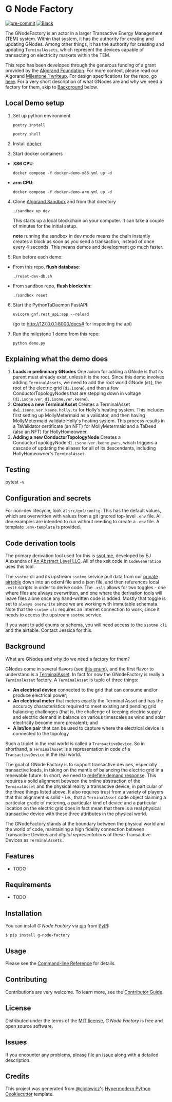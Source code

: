 # G Node Factory


[![pre-commit](https://img.shields.io/badge/pre--commit-enabled-brightgreen?logo=pre-commit&logoColor=white)][pre-commit]
[![Black](https://img.shields.io/badge/code%20style-black-000000.svg)][black]

[pre-commit]: https://github.com/pre-commit/pre-commit
[black]: https://github.com/psf/black

The GNodeFactory is an actor in a larger Transactive Energy Management (TEM) system. Within that system, it has the authority for creating and updating GNodes. Among other things, it has the authority for creating and updating `TerminalAssets`, which represent the devices capable of transacting on electricity markets within the TEM.

This repo has been developed through the generous funding of a grant provided by the [Algorand Foundation](https://www.algorand.foundation/). For more context, please read our Algorand [Milestone 1 writeup](docs/wiki/milestone-1.md). For design specifications for the repo, go [here](docs/wiki/milestone-1-specifications.md). For a very short description of what GNodes are and why we need a factory for them, skip to [Background](#Background) below.

## Local Demo setup

1. Set up python environment

    ```
    poetry install

    poetry shell
    ```

2. Install [docker](https://docs.docker.com/get-docker/) 

3. Start docker containers

  - **X86 CPU**:

    ```
    docker compose -f docker-demo-x86.yml up -d
    ```

  - **arm CPU**:

      ```
      docker compose -f docker-demo-arm.yml up -d
      ```

4. Clone [Algorand Sandbox](https://github.com/algorand/sandbox) and from that directory

    ```
    ./sandbox up dev
    ```

    This starts up a local blockchain on your computer. It can take a couple of minutes for the
    initial setup.

    **note** running the sandbox in dev mode means the chain instantly creates a block as soon as you send a transaction, instead of once every 4 seconds. This means demos and development go much faster.



5. Run before each demo:

- From this repo, **flush database**:
    ```
    ./reset-dev-db.sh
  ```
- From sandbox repo, **flush blockchin**:
    ```
    ./sandbox reset
    ```

6. Start the PythonTaDaemon FastAPI:

    ```
    uvicorn gnf.rest_api:app --reload
    ```

    (go to http://127.0.0.1:8000/docs# for inspecting the api)

7. Run the milestone 1 demo from this repo:

    ```
    python demo.py
    ```

## Explaining what the demo does

1.  **Loads in preliminary GNodes** One axiom for adding a GNode is that its parent must already exist, unless it is the root. Since this demo involves adding `TerminalAssets`, we need to add the root world GNode (`d1`), the root of the electric grid (`d1.isone`), and then a few ConductorTopologyNodes that
    are stepping down in voltage (`d1.isone.ver`, `d1.isone.ver.keene`).
2.  **Creates a new TerminalAsset** Creates a TerminalAsset `dw1.isone.ver.keene.holly.ta` for Holly's heating system. This includes first setting up MollyMetermaid as a validator, and then having MollyMetermaid validate Holly's heating system. This process results in a TaValidator certificate (an NFT) for MollyMetermaid and a TaDeed (also an NFT) for HollyHomeowner.
3.  **Adding a new ConductorTopologyNode** Creates a ConductorTopologyNode `d1.isone.ver.keene.pwrs`, which triggers a cascade of updating the aliases for all of its descendants, including HollyHomeowner's `TerminalAsset`.

## Testing

pytest -v

## Configuration and secrets

For non-dev lifecycle,
look at `src/gnf/config`. This has the default values, which are overwritten with values from a
git ignored top-level `.env` file. All dev examples are intended to run without needing to create
a `.env` file. A template `.env-template` is provided.

## Code derivation tools

The primary derivation tool used for this is [ssot.me](https://explore.ssot.me/app/#!/home), developed by EJ Alexandra of [An Abstract Level LLC](https://effortlessapi.com/pages/effortlessapi/blog). All of the xslt code in `CodeGeneration` uses this tool.

The `ssotme` cli and its upstream `ssotme` service pull data from our [private airtable](https://airtable.com/appgibWM6WZW20bBx/tblRducbzl15OWmwv/viwIvHvZcrMELIP3x?blocks=hide) down into an odxml file and a json file, and then references local `.xslt` scripts in order to derive code. The `.xslt` allows for two toggles - one where files are always overwritten, and one where the derivation tools will leave files alone once any hand-written code is added. Mostly that toggle is set to `always overwrite` since we are working with immutable schemata. Note that the `ssotme cli` requires an internet connection to work, since it needs to access the upstream `ssotme` service.

If you want to add enums or schema, you will need access to the `ssotme cli` and the airtable. Contact Jessica for this.

## Background

What are GNodes and why do we need a factory for them?

GNodes come in several flavors (see [this enum](python_code/enums/core_g_node_role_map.py)), and the first flavor to understand is a [TerminalAsset](docs/wiki/terminal-asset.md). In fact for now the GNodeFactory is really a `TerminalAsset` factory. A `TerminalAsset` is tuple of three things:

- **An electrical device** connected to the grid that can consume and/or produce electrical power;
- **An electrical meter** that meters exactly the Terminal Asset and has the accuracy characteristics required to meet existing and pending grid balancing challenges (that is, the challenge of keeping electric supply and electric demand in balance on various timescales as wind and solar electricity become more prevalent); and
- **A lat/lon pair** that can be used to capture where the electrical device is connected to the topology

Such a triplet in the real world is called a `TransactiveDevice`. So in shorthand, a `TerminalAsset` is a representation in code of a `TransactiveDevice` in the real world.

The goal of GNode Factory is to support transactive devices, especially transactive loads, in taking on the mantle of balancing the electric grid in a renewable future. In short, we need to [redefine demand response](docs/wiki/redefining-demand-response.md). This requires a solid alignment between the online abstraction of the `TerminalAsset` and the physical reality a transactive device, in particular of the three things listed above. It also requires trust from a variety of players that this alignment is solid - i.e., that a `TerminalAsset` code object claiming a particular grade of metering, a particular kind of device and a particular location on the electric grid does in fact mean that there is a real physical transactive device with these three attributes in the physical world.

The GNodeFactory stands at the boundary between the physical world and the world of code, maintaining a high fidelity connection between Transactive Devices and _digital representations_ of these Transactive Devices as `TerminalAssets.`

## Features

- TODO

## Requirements

- TODO

## Installation

You can install _G Node Factory_ via [pip] from [PyPI]:

```console
$ pip install g-node-factory
```

## Usage

Please see the [Command-line Reference] for details.

## Contributing

Contributions are very welcome.
To learn more, see the [Contributor Guide].

## License

Distributed under the terms of the [MIT license][license],
_G Node Factory_ is free and open source software.

## Issues

If you encounter any problems,
please [file an issue] along with a detailed description.

## Credits

This project was generated from [@cjolowicz]'s [Hypermodern Python Cookiecutter] template.

[@cjolowicz]: https://github.com/cjolowicz
[pypi]: https://pypi.org/
[hypermodern python cookiecutter]: https://github.com/cjolowicz/cookiecutter-hypermodern-python
[file an issue]: https://github.com/thegridelectric/g-node-factory/issues
[pip]: https://pip.pypa.io/

<!-- github-only -->

[license]: https://github.com/thegridelectric/g-node-factory/blob/main/LICENSE
[contributor guide]: https://github.com/thegridelectric/g-node-factory/blob/main/CONTRIBUTING.md
[command-line reference]: https://g-node-factory.readthedocs.io/en/latest/usage.html
